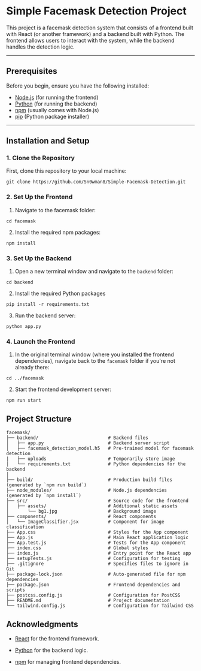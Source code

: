 # Simple Facemask Detection Project

This project is a facemask detection system that consists of a frontend built with React (or another framework) and a backend built with Python. The frontend allows users to interact with the system, while the backend handles the detection logic.

---

## Prerequisites

Before you begin, ensure you have the following installed:

- [Node.js](https://nodejs.org/) (for running the frontend)
- [Python](https://www.python.org/) (for running the backend)
- [npm](https://www.npmjs.com/) (usually comes with Node.js)
- [pip](https://pip.pypa.io/en/stable/) (Python package installer)

---

## Installation and Setup

### 1. Clone the Repository

First, clone this repository to your local machine:

`git clone https://github.com/Sn0wman8/Simple-Facemask-Detection.git`

### 2. Set Up the Frontend

1. Navigate to the facemask folder:

`cd facemask`

2. Install the required npm packages:

`npm install`

### 3. Set Up the Backend

1. Open a new terminal window and navigate to the `backend` folder:

`cd backend`

2. Install the required Python packages

`pip install -r requirements.txt`

3. Run the backend server:

`python app.py`

### 4. Launch the Frontend

1. In the original terminal window (where you installed the frontend dependencies), navigate back to the `facemask` folder if you're not already there:

`cd ../facemask`

2. Start the frontend development server:

`npm run start`

## Project Structure
```
facemask/
├── backend/                          # Backend files
│   ├── app.py                        # Backend server script
│   ├── facemask_detection_model.h5   # Pre-trained model for facemask detection
|   ├── uploads                       # Temporarily store image 
│   └── requirements.txt              # Python dependencies for the backend
│
├── build/                            # Production build files (generated by `npm run build`)
├── node_modules/                     # Node.js dependencies (generated by `npm install`)
├── src/                              # Source code for the frontend
│   ├── assets/                       # Additional static assets
│       └── bg1.jpg                   # Background image
├── components/                       # React components
│   └── ImageClassifier.jsx           # Component for image classification
├── App.css                           # Styles for the App component
├── App.js                            # Main React application logic
├── App.test.js                       # Tests for the App component
├── index.css                         # Global styles
├── index.js                          # Entry point for the React app
├── setupTests.js                     # Configuration for testing
├── .gitignore                        # Specifies files to ignore in Git
├── package-lock.json                 # Auto-generated file for npm dependencies
├── package.json                      # Frontend dependencies and scripts
├── postcss.config.js                 # Configuration for PostCSS
├── README.md                         # Project documentation
└── tailwind.config.js                # Configuration for Tailwind CSS

```


## Acknowledgments
- [React](https://reactjs.org/) for the frontend framework.

- [Python](https://www.python.org/) for the backend logic.

- [npm](https://www.npmjs.com/) for managing frontend dependencies.
